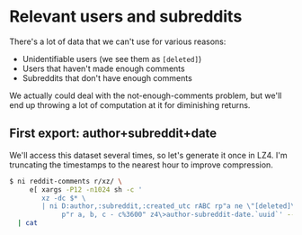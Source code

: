 # Relevant users and subreddits
There's a lot of data that we can't use for various reasons:

- Unidentifiable users (we see them as `[deleted]`)
- Users that haven't made enough comments
- Subreddits that don't have enough comments

We actually could deal with the not-enough-comments problem, but we'll end up
throwing a lot of computation at it for diminishing returns.

## First export: author+subreddit+date
We'll access this dataset several times, so let's generate it once in LZ4. I'm
truncating the timestamps to the nearest hour to improve compression.

```sh
$ ni reddit-comments r/xz/ \
     e[ xargs -P12 -n1024 sh -c '
        xz -dc $* \
        | ni D:author,:subreddit,:created_utc rABC rp"a ne \"[deleted]\"" \
             p"r a, b, c - c%3600" z4\>author-subreddit-date.`uuid`' -- ] \
  | cat
```
